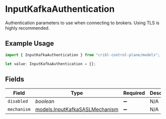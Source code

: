 # InputKafkaAuthentication

Authentication parameters to use when connecting to brokers. Using TLS is highly recommended.

## Example Usage

```typescript
import { InputKafkaAuthentication } from "cribl-control-plane/models";

let value: InputKafkaAuthentication = {};
```

## Fields

| Field                                                                  | Type                                                                   | Required                                                               | Description                                                            |
| ---------------------------------------------------------------------- | ---------------------------------------------------------------------- | ---------------------------------------------------------------------- | ---------------------------------------------------------------------- |
| `disabled`                                                             | *boolean*                                                              | :heavy_minus_sign:                                                     | N/A                                                                    |
| `mechanism`                                                            | [models.InputKafkaSASLMechanism](../models/inputkafkasaslmechanism.md) | :heavy_minus_sign:                                                     | N/A                                                                    |